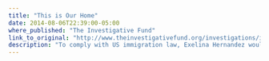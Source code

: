```yaml
---
title: "This is Our Home"
date: 2014-08-06T22:39:00-05:00
where_published: "The Investigative Fund"
link_to_original: "http://www.theinvestigativefund.org/investigations/immigrationandlabor/2011/into_the_wilderness/"
description: "To comply with US immigration law, Exelina Hernandez would have to risk her life."
---
```

